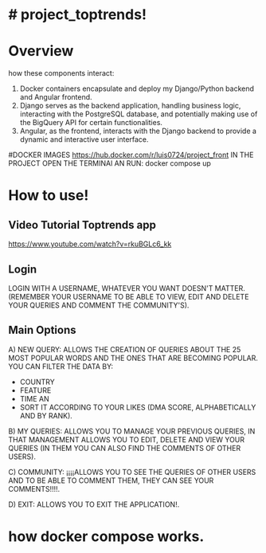 ﻿# # project_toptrends!

# Overview
how these components interact:
1) Docker containers encapsulate and deploy my Django/Python backend and Angular frontend.
2) Django serves as the backend application, handling business logic, interacting with the PostgreSQL database, and potentially making use of the BigQuery API for certain functionalities.
3) Angular, as the frontend, interacts with the Django backend to provide a dynamic and interactive user interface.

#DOCKER IMAGES
https://hub.docker.com/r/luis0724/project_front
IN THE PROJECT OPEN THE TERMINAl AN RUN:
docker compose up

# How to use!

## Video Tutorial Toptrends app

https://www.youtube.com/watch?v=rkuBGLc6_kk

## Login

LOGIN WITH A USERNAME, WHATEVER YOU WANT DOESN'T MATTER.
(REMEMBER YOUR USERNAME TO BE ABLE TO VIEW, EDIT AND DELETE YOUR QUERIES AND COMMENT THE COMMUNITY'S).

## Main Options
A) NEW QUERY:   ALLOWS THE CREATION OF QUERIES ABOUT THE 25 MOST POPULAR WORDS AND THE ONES THAT ARE BECOMING POPULAR. YOU CAN FILTER THE DATA BY:

 - COUNTRY 
 - FEATURE 
 - TIME AN 
 - SORT IT ACCORDING TO YOUR LIKES (DMA SCORE, ALPHABETICALLY AND BY RANK).

B) MY QUERIES:  ALLOWS YOU TO MANAGE YOUR PREVIOUS QUERIES, IN THAT MANAGEMENT ALLOWS YOU TO EDIT, DELETE AND VIEW YOUR QUERIES (IN THEM YOU CAN ALSO FIND THE COMMENTS OF OTHER USERS).

C) COMMUNITY:  ¡¡¡¡ALLOWS YOU TO SEE THE QUERIES OF OTHER USERS AND TO BE ABLE TO COMMENT THEM, THEY CAN SEE YOUR COMMENTS!!!!.

D) EXIT:        ALLOWS YOU TO EXIT THE APPLICATION!.


# how docker compose works.



